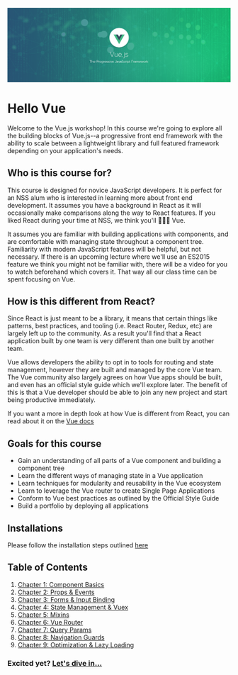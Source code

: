 ![Vue Logo](./images/vue-green-background.png)

# Hello Vue

Welcome to the Vue.js workshop! In this course we're going to explore all the building blocks of Vue.js--a progressive front end framework with the ability to scale between a lightweight library and full featured framework depending on your application's needs.

## Who is this course for?

This course is designed for novice JavaScript developers. It is perfect for an NSS alum who is interested in learning more about front end development. It assumes you have a background in React as it will occasionally make comparisons along the way to React features. If you liked React during your time at NSS, we think you'll 💚💚💚 Vue.

It assumes you are familiar with building applications with components, and are comfortable with managing state throughout a component tree. Familiarity with modern JavaScript features will be helpful, but not necessary. If there is an upcoming lecture where we'll use an ES2015 feature we think you might not be familiar with, there will be a video for you to watch beforehand which covers it. That way all our class time can be spent focusing on Vue.

## How is this different from React?

Since React is just meant to be a library, it means that certain things like patterns, best practices, and tooling (i.e. React Router, Redux, etc) are largely left up to the community. As a result you'll find that a React application built by one team is very different than one built by another team.

Vue allows developers the ability to opt in to tools for routing and state management, however they are built and managed by the core Vue team. The Vue community also largely agrees on how Vue apps should be built, and even has an official style guide which we'll explore later. The benefit of this is that a Vue developer should be able to join any new project and start being productive immediately.

If you want a more in depth look at how Vue is different from React, you can read about it on the [Vue docs](https://vuejs.org/v2/guide/comparison.html)

## Goals for this course

- Gain an understanding of all parts of a Vue component and building a component tree
- Learn the different ways of managing state in a Vue application
- Learn techniques for modularity and reusability in the Vue ecosystem
- Learn to leverage the Vue router to create Single Page Applications
- Conform to Vue best practices as outlined by the Official Style Guide
- Build a portfolio by deploying all applications

## Installations

Please follow the installation steps outlined [here](./chapters/Installs.md)

## Table of Contents

1. [Chapter 1: Component Basics](/chapters/Session_1.md)
1. [Chapter 2: Props & Events](/chapters/Session_2.md)
1. [Chapter 3: Forms & Input Binding](/chapters/Session_3.md)
1. [Chapter 4: State Management & Vuex](/chapters/Session_4.md)
1. [Chapter 5: Mixins](/chapters/Session_5.md)
1. [Chapter 6: Vue Router](/chapters/Session_6.md)
1. [Chapter 7: Query Params](/chapters/Session_7.md)
1. [Chapter 8: Navigation Guards](/chapters/Session_8.md)
1. [Chapter 9: Optimization & Lazy Loading](/chapters/Session_9.md)

### Excited yet? [Let's dive in...](./chapters/Session_1.md)
